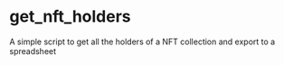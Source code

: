 # get_nft_holders
A simple script to get all the holders of a NFT collection and export to a spreadsheet

